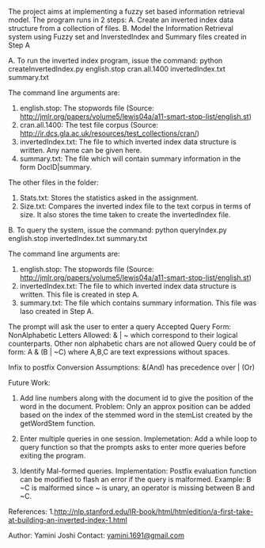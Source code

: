 The project aims at implementing a fuzzy set based information retrieval model.
The program runs in 2 steps:
A. Create an inverted index data structure from a collection of files.
B. Model the Information Retrieval system using Fuzzy set and InverstedIndex and Summary files created in Step A

A.
To run the inverted index program, issue the command:
python createInvertedIndex.py english.stop cran.all.1400 invertedIndex.txt summary.txt

The command line arguments are:
1. english.stop: The stopwords file (Source: http://jmlr.org/papers/volume5/lewis04a/a11-smart-stop-list/english.st)
2. cran.all.1400: The test file corpus (Source: http://ir.dcs.gla.ac.uk/resources/test_collections/cran/)
3. invertedIndex.txt: The file to which inverted index data structure is written. Any name can be given here.
4. summary.txt: The file which will contain summary information in the form DocID|summary.

The other files in the folder:
1. Stats.txt: Stores the statistics asked in the assignment.
2. Size.txt: Compares the inverted index file to the text corpus in terms of size. It also stores the time taken to create the invertedIndex file.

B.
To query the system, issue the command:
python queryIndex.py english.stop invertedIndex.txt summary.txt

The command line arguments are:
1. english.stop: The stopwords file (Source: http://jmlr.org/papers/volume5/lewis04a/a11-smart-stop-list/english.st)
2. invertedIndex.txt: The file to which inverted index data structure is written. This file is created in step A.
3. summary.txt: The file which contains summary information. This file was laso created in Step A.

The prompt will ask the user to enter a query
Accepted Query Form:
NonAlphabetic Letters Allowed: & | ~ which correspond to their logical counterparts.
Other non alphabetic chars are not allowed
Query could be of form: A & (B | ~C) where A,B,C are text expressions without spaces.

Infix to postfix Conversion Assumptions:
&(And) has precedence over | (Or)

Future Work:
1. Add line numbers along with the document id to give the position of the word in the document.
Problem: Only an approx position can be added based on the index of the stemmed word in the stemList created by the getWordStem function.

2. Enter multiple queries in one session.
Implemetation: Add a while loop to query function so that the prompts asks to enter more queries before exiting the program.

3. Identify Mal-formed queries.
Implementation: Postfix evaluation function can be modified to flash an error if the query is malformed.
Example: B ~C is malformed since ~ is unary, an operator is missing between B and ~C.

References:
1.http://nlp.stanford.edu/IR-book/html/htmledition/a-first-take-at-building-an-inverted-index-1.html


Author: Yamini Joshi
Contact: yamini.1691@gmail.com
